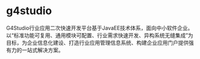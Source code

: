 g4studio
========

G4Studio行业应用二次快速开发平台基于JavaEE技术体系，面向中小软件企业。以“标准功能可复用、通用模块可配置、行业需求快速开发、异构系统无缝集成”为目标，为企业信息化建设、打造行业应用管理信息系统、构建企业应用门户提供强有力的一站式解决方案。
